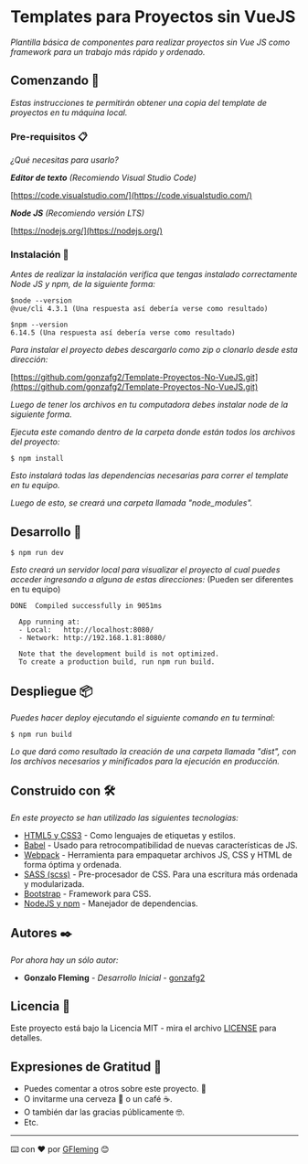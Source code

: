 # Templates para Proyectos sin VueJS

_Plantilla básica de componentes para realizar proyectos sin Vue JS como framework para un trabajo más rápido y ordenado._

## Comenzando 🚀

_Estas instrucciones te permitirán obtener una copia del template de proyectos en tu máquina local._

### Pre-requisitos 📋

_¿Qué necesitas para usarlo?_

***Editor de texto*** _(Recomiendo Visual Studio Code)_
<!-- ``` -->
[https://code.visualstudio.com/](https://code.visualstudio.com/)
<!-- ``` -->
***Node JS*** _(Recomiendo versión LTS)_
<!-- ``` -->
[https://nodejs.org/](https://nodejs.org/)
<!-- ``` -->

### Instalación 🔧

_Antes de realizar la instalación verifica que tengas instalado correctamente Node JS y npm, de la siguiente forma:_
```
$node --version
@vue/cli 4.3.1 (Una respuesta así debería verse como resultado)
```
```
$npm --version
6.14.5 (Una respuesta así debería verse como resultado)
```

_Para instalar el proyecto debes descargarlo como zip o clonarlo desde esta dirección:_
<!-- ``` -->
[https://github.com/gonzafg2/Template-Proyectos-No-VueJS.git](https://github.com/gonzafg2/Template-Proyectos-No-VueJS.git)
<!-- ``` -->

_Luego de tener los archivos en tu computadora debes instalar node de la siguiente forma._ 

_Ejecuta este comando dentro de la carpeta donde están todos los archivos del proyecto:_
```
$ npm install
```
_Esto instalará todas las dependencias necesarias para correr el template en tu equipo._

_Luego de esto, se creará una carpeta llamada "node_modules"._

## Desarrollo 📌
```
$ npm run dev
```
_Esto creará un servidor local para visualizar el proyecto al cual puedes acceder ingresando a alguna de estas direcciones:_ (Pueden ser diferentes en tu equipo)
```
DONE  Compiled successfully in 9051ms 

  App running at:
  - Local:   http://localhost:8080/ 
  - Network: http://192.168.1.81:8080/

  Note that the development build is not optimized.
  To create a production build, run npm run build.
```

## Despliegue 📦

_Puedes hacer deploy ejecutando el siguiente comando en tu terminal:_
```
$ npm run build
```
_Lo que dará como resultado la creación de una carpeta llamada "dist", con los archivos necesarios y minificados para la ejecución en producción._

## Construido con 🛠️

_En este proyecto se han utilizado las siguientes tecnologías:_

* [HTML5 y CSS3](https://www.w3.org/) - Como lenguajes de etiquetas y estilos.
* [Babel](https://babeljs.io/) - Usado para retrocompatibilidad de nuevas características de JS.
* [Webpack](https://webpack.js.org/) - Herramienta para empaquetar archivos JS, CSS y HTML de forma óptima y ordenada.
* [SASS (scss)](https://router.vuejs.org/) - Pre-procesador de CSS. Para una escritura más ordenada y modularizada.
* [Bootstrap](https://getbootstrap.com/) - Framework para CSS.
* [NodeJS y npm](https://nodejs.org/) - Manejador de dependencias.

## Autores ✒️

_Por ahora hay un sólo autor:_

* **Gonzalo Fleming** - *Desarrollo Inicial* - [gonzafg2](https://github.com/gonzafg2) 

## Licencia 📄

Este proyecto está bajo la Licencia MIT - mira el archivo [LICENSE](https://github.com/gonzafg2/Template-Proyectos-No-VueJS/blob/master/LICENSE) para detalles.

## Expresiones de Gratitud 🎁

* Puedes comentar a otros sobre este proyecto. 📢
* O invitarme una cerveza 🍺 o un café ☕. 
* O también dar las gracias públicamente 🤓.
* Etc.



---
⌨️ con ❤️ por [GFleming](https://github.com/gonzafg2) 😊
